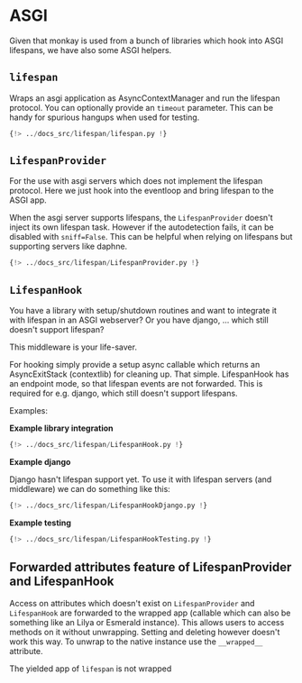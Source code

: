 # ASGI

Given that monkay is used from a bunch of libraries which hook into ASGI lifespans,
we have also some ASGI helpers.

## `lifespan`

Wraps an asgi application as AsyncContextManager and run the lifespan protocol. You can optionally provide an `timeout` parameter.
This can be handy for spurious hangups when used for testing.

```python
{!> ../docs_src/lifespan/lifespan.py !}
```

## `LifespanProvider`

For the use with asgi servers which does not implement the lifespan protocol. Here we just hook into the eventloop and bring lifespan to the ASGI app.

When the asgi server supports lifespans, the `LifespanProvider` doesn't inject its own lifespan task. However if the autodetection fails,
it can be disabled with `sniff=False`. This can be helpful when relying on lifespans but supporting servers like daphne.

```python
{!> ../docs_src/lifespan/LifespanProvider.py !}
```

## `LifespanHook`

You have a library with setup/shutdown routines and want to integrate it with lifespan in an ASGI webserver?
Or you have django, ... which still doesn't support lifespan?

This middleware is your life-saver.

For hooking simply provide a setup async callable which returns an AsyncExitStack (contextlib) for cleaning up. That simple.
LifespanHook has an endpoint mode, so that lifespan events are not forwarded.
This is required for e.g. django, which still doesn't support lifespans.


Examples:

**Example library integration**
```python
{!> ../docs_src/lifespan/LifespanHook.py !}
```

**Example django**

Django hasn't lifespan support yet. To use it with lifespan servers (and middleware) we can do something like this:
```python
{!> ../docs_src/lifespan/LifespanHookDjango.py !}
```


**Example testing**
```python
{!> ../docs_src/lifespan/LifespanHookTesting.py !}
```


## Forwarded attributes feature of LifespanProvider and LifespanHook

Access on attributes which doesn't exist on `LifespanProvider` and `LifespanHook` are forwarded to the wrapped app (callable which can also be something like an Lilya or Esmerald instance). This allows users to access methods on it without unwrapping. Setting and deleting however doesn't work this way.
To unwrap to the native instance use the `__wrapped__` attribute.


The yielded app of `lifespan` is not wrapped
